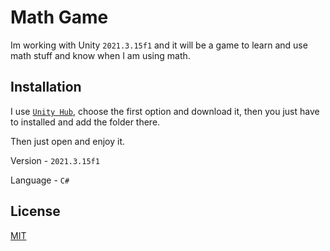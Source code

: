 # Math Game

Im working with Unity ```2021.3.15f1``` and it will be a game to learn and use math stuff and know when I am using math.

## Installation

I use [ ```Unity Hub```](https://unity.com/es/download), choose the first option and download it, then you just have to installed and add the folder there.

Then just open and enjoy it.

Version - ```2021.3.15f1```

Language - ```C#```

## License
[MIT](https://choosealicense.com/licenses/mit/)